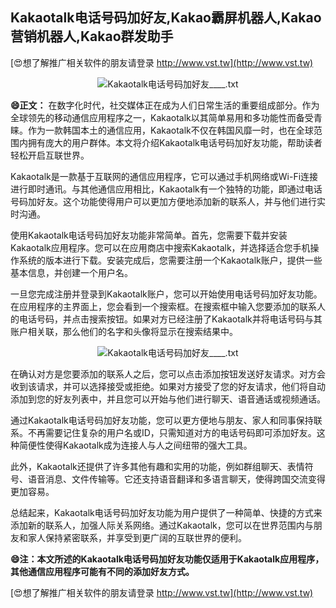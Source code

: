 ## **Kakaotalk电话号码加好友,Kakao霸屏机器人,Kakao营销机器人,Kakao群发助手**

[😍想了解推广相关软件的朋友请登录 http://www.vst.tw](http://www.vst.tw)

 <center><img src="https://vst.tw/MP4/tuiguang/png/5.png" alt="Kakaotalk电话号码加好友____.txt"></center>

**😄正文：**
在数字化时代，社交媒体正在成为人们日常生活的重要组成部分。作为全球领先的移动通信应用程序之一，Kakaotalk以其简单易用和多功能性而备受青睐。作为一款韩国本土的通信应用，Kakaotalk不仅在韩国风靡一时，也在全球范围内拥有庞大的用户群体。本文将介绍Kakaotalk电话号码加好友功能，帮助读者轻松开启互联世界。

Kakaotalk是一款基于互联网的通信应用程序，它可以通过手机网络或Wi-Fi连接进行即时通讯。与其他通信应用相比，Kakaotalk有一个独特的功能，即通过电话号码加好友。这个功能使得用户可以更加方便地添加新的联系人，并与他们进行实时沟通。

使用Kakaotalk电话号码加好友功能非常简单。首先，您需要下载并安装Kakaotalk应用程序。您可以在应用商店中搜索Kakaotalk，并选择适合您手机操作系统的版本进行下载。安装完成后，您需要注册一个Kakaotalk账户，提供一些基本信息，并创建一个用户名。

一旦您完成注册并登录到Kakaotalk账户，您可以开始使用电话号码加好友功能。在应用程序的主界面上，您会看到一个搜索框。在搜索框中输入您要添加的联系人的电话号码，并点击搜索按钮。如果对方已经注册了Kakaotalk并将电话号码与其账户相关联，那么他们的名字和头像将显示在搜索结果中。

 <center><img src="https://vst.tw/MP4/tuiguang/png/2.png" alt="Kakaotalk电话号码加好友____.txt"></center>

在确认对方是您要添加的联系人之后，您可以点击添加按钮发送好友请求。对方会收到该请求，并可以选择接受或拒绝。如果对方接受了您的好友请求，他们将自动添加到您的好友列表中，并且您可以开始与他们进行聊天、语音通话或视频通话。

通过Kakaotalk电话号码加好友功能，您可以更方便地与朋友、家人和同事保持联系。不再需要记住复杂的用户名或ID，只需知道对方的电话号码即可添加好友。这种简便性使得Kakaotalk成为连接人与人之间纽带的强大工具。

此外，Kakaotalk还提供了许多其他有趣和实用的功能，例如群组聊天、表情符号、语音消息、文件传输等。它还支持语音翻译和多语言聊天，使得跨国交流变得更加容易。

总结起来，Kakaotalk电话号码加好友功能为用户提供了一种简单、快捷的方式来添加新的联系人，加强人际关系网络。通过Kakaotalk，您可以在世界范围内与朋友和家人保持紧密联系，并享受到更广阔的互联世界的便利。

**😄注：本文所述的Kakaotalk电话号码加好友功能仅适用于Kakaotalk应用程序，其他通信应用程序可能有不同的添加好友方式。**

[😍想了解推广相关软件的朋友请登录 http://www.vst.tw](http://www.vst.tw)



